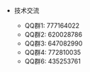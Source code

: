 * 技术交流 
    
    * QQ群1:  777164022
    * QQ群2:  620028786
    * QQ群3:  647082990
    * QQ群4:  772810035
    * QQ群6:  435253761
    
    